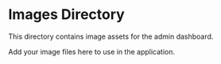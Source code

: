 # Images Directory

This directory contains image assets for the admin dashboard.

Add your image files here to use in the application. 